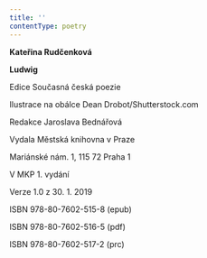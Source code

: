 ```yaml
---
title: ''
contentType: poetry
---
```


<section>

**Kateřina Rudčenková**

**Ludwig**

Edice Současná česká poezie

  
  

Ilustrace na obálce Dean Drobot/Shutterstock.com

</section>

<section>

Redakce Jaroslava Bednářová

Vydala Městská knihovna v Praze

  
  

Mariánské nám. 1, 115 72 Praha 1

V MKP 1. vydání

  
  

Verze 1.0 z 30. 1. 2019

ISBN 978-80-7602-515-8 (epub)

  
  

ISBN 978-80-7602-516-5 (pdf)

</section>

<section>

ISBN 978-80-7602-517-2 (prc)

</section>
